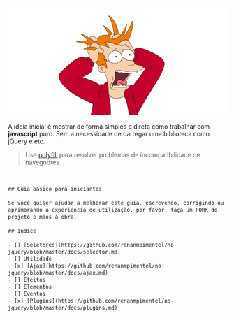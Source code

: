 ![Boilerplates Logo](logo.png "No jQuery")

A ideia inicial é mostrar de forma simples e direta como trabalhar com __javascript__ puro. Sem a necessidade de carregar uma biblioteca como jQuery e etc.

> Use [polyfill](https://cdn.polyfill.io/) para resolver problemas de incompatibilidade de navegodres

> ```html
<script src="https://cdn.polyfill.io/v1/polyfill.min.js"></script>
```

## Guia básico para iniciantes

Se você quiser ajudar a melhorar este guia, escrevendo, corrigindo ou aprimorando a experiência de utilização, por favor, faça um FORK do projeto e mãos à obra.

## Indice

- [] [Seletores](https://github.com/renanmpimentel/no-jquery/blob/master/docs/selector.md)
- [] Utilidade
- [x] [Ajax](https://github.com/renanmpimentel/no-jquery/blob/master/docs/ajax.md)
- [] Efeitos
- [] Elementos
- [] Eventos
- [x] [Plugins](https://github.com/renanmpimentel/no-jquery/blob/master/docs/plugins.md)
